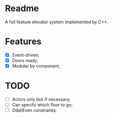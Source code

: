 # Readme
A full feature elevator system implemented by C++.

# Features
- [x] Event-driven;
- [x] Doors ready;
- [x] Modular by component;

# TODO
- [ ] Actors only tick if necessary;
- [ ] Can specify which floor to go;
- [ ] Odd/Even constraints;